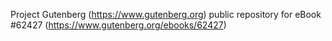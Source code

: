 Project Gutenberg (https://www.gutenberg.org) public repository for eBook #62427 (https://www.gutenberg.org/ebooks/62427)
